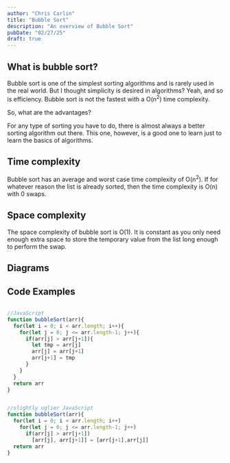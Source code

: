 ```yaml
---
author: "Chris Carlin"
title: "Bubble Sort"
description: "An overview of Bubble Sort"
pubDate: "02/27/25"
draft: true
---
```


## What is bubble sort?

Bubble sort is one of the simplest sorting algorithms and is rarely used in the real world.
But I thought simplicity is desired in algorithms? Yeah, and so is efficiency. 
Bubble sort is not the fastest with a O(n<sup>2</sup>) time complexity.

So, what are the advantages?

For any type of sorting you have to do, there is almost always a better sorting algorithm out there. This one, however, is a good one to learn just to learn the basics of algorithms.


## Time complexity

Bubble sort has an average and worst case time complexity of O(n<sup>2</sup>). If for whatever reason the list is already sorted, then the time complexity is O(n) with 0 swaps. 

## Space complexity

The space complexity of bubble sort is O(1). It is constant as you only need enough extra space to store the temporary value from the list long enough to perform the swap. 

## Diagrams

<p align="center>

![bubble sort](/astro-blog-site/bubbleSort/Sorting_bubblesort_anim.gif) 

</p>

## Code Examples

``` JavaScript

//JavaScript
function bubbleSort(arr){
  for(let i = 0; i < arr.length; i++){
    for(let j = 0; j <= arr.length-1; j++){
      if(arr[j] > arr[j+1]){
        let tmp = arr[j]
        arr[j] = arr[j+1]
        arr[j+1] = tmp
      }
    }
  }
  return arr
}

```

```JavaScript

//slightly uglier JavaScript
function bubbleSort(arr){
  for(let i = 0; i < arr.length; i++)
    for(let j = 0; j <= arr.length-1; j++)
      if(arr[j] > arr[j+1])
        [arr[j], arr[j+1]] = [arr[j+1],arr[j]]
  return arr
}

```
